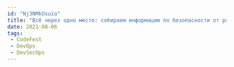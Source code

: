 ```yaml
---
id: "Nj3NMkUsuio"
title: "Всё через одно место: собираем информацию по безопасности от разных инструментов DevSecOps / Павел Василевич CodeFest '21"
date: 2021-08-06
tags:
 - CodeFest
 - DevOps
 - DevSecOps
---
```

